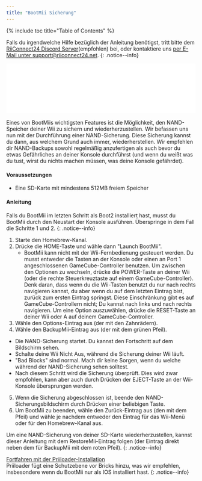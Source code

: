 ```yaml
---
title: "BootMii Sicherung"
---
```


{% include toc title="Table of Contents" %}

Falls du irgendwelche Hilfe bezüglich der Anleitung benötigst, tritt bitte dem [RiiConnect24 Discord Server](https://discord.gg/b4Y7jfD)(empfohlen) bei, oder kontaktiere uns [per E-Mail unter support@riiconnect24.net](mailto:support@riiconnect24.net).
{: .notice--info}

![BootMii Logo](/images/bootmii.png)

Eines von BootMiis wichtigsten Features ist die Möglichkeit, den NAND-Speicher deiner Wii zu sichern und wiederherzustellen. Wir befassen uns nun mit der Durchführung einer NAND-Sicherung. Diese Sicherung kannst du dann, aus welchem Grund auch immer, wiederherstellen. Wir empfehlen dir NAND-Backups sowohl regelmäßig anzufertigen als auch bevor du etwas Gefährliches an deiner Konsole durchführst (und wenn du weißt was du tust, wirst du nichts machen müssen, was deine Konsole gefährdet).

#### Voraussetzungen
* Eine SD-Karte mit mindestens 512MB freiem Speicher

#### Anleitung
Falls du BootMii im letzten Schritt als Boot2 installiert hast, musst du BootMii durch den Neustart der Konsole ausführen. Überspringe in dem Fall die Schritte 1 und 2.
{: .notice--info}
1. Starte den Homebrew-Kanal.
2. Drücke die HOME-Taste und wähle dann "Launch BootMii".
   - BootMii kann nicht mit der Wii-Fernbedienung gesteuert werden. Du musst entweder die Tasten an der Konsole oder einen an Port 1 angeschlossenen GameCube-Controller benutzen. Um zwischen den Optionen zu wechseln, drücke die POWER-Taste an deiner Wii (oder die rechte Steuerkreuztaste auf einem GameCube-Controller). Denk daran, dass wenn du die Wii-Tasten benutzt du nur nach rechts navigieren kannst, du aber wenn du auf dem letzten Eintrag bist, zurück zum ersten Eintrag springst. Diese Einschränkung gibt es auf GameCube-Controllern nicht; Du kannst nach links und nach rechts navigieren. Um eine Option auszuwählen, drücke die RESET-Taste an deiner Wii oder A auf deinem GameCube-Controller.
3. Wähle den Options-Eintrag aus (der mit den Zahnrädern).
4. Wähle den BackupMii-Eintrag aus (der mit dem grünen Pfeil).
- Die NAND-Sicherung startet. Du kannst den Fortschritt auf dem Bildschirm sehen.
- Schalte deine Wii Nicht Aus, während die Sicherung deiner Wii läuft.
- "Bad Blocks" sind normal. Mach dir keine Sorgen, wenn du welche während der NAND-Sicherung sehen solltest.
- Nach diesem Schritt wird die Sicherung überprüft. Dies wird zwar empfohlen, kann aber auch durch Drücken der EJECT-Taste an der Wii-Konsole übersprungen werden.
5. Wenn die Sicherung abgeschlossen ist, beende den NAND-Sicherungsbildschirm durch Drücken einer beliebigen Taste.
6. Um BootMii zu beenden, wähle den Zurück-Eintrag aus (den mit dem Pfeil) und wähle je nachdem entweder den Eintrag für das Wii-Menü oder für den Homebrew-Kanal aus.

Um eine NAND-Sicherung von deiner SD-Karte wiederherzustellen, kannst dieser Anleitung mit dem RestoreMii-Eintrag folgen (der Eintrag direkt neben dem für BackupMii mit dem roten Pfeil).
{: .notice--info}

[Fortfahren mit der Priiloader-Installation](priiloader)<br> Priiloader fügt eine Schutzebene vor Bricks hinzu, was wir empfehlen, insbesondere wenn du BootMii nur als IOS installiert hast.
{: .notice--info}
